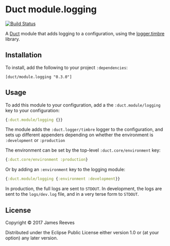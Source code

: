 # Duct module.logging

[![Build Status](https://travis-ci.org/duct-framework/module.logging.svg?branch=master)](https://travis-ci.org/duct-framework/module.logging)

A [Duct][] module that adds logging to a configuration, using the
[logger.timbre][] library.

[duct]: https://github.com/duct-framework/duct
[logger.timbre]: https://github.com/duct-framework/logger.timbre

## Installation

To install, add the following to your project `:dependencies`:

    [duct/module.logging "0.3.0"]

## Usage

To add this module to your configuration, add a the
`:duct.module/logging` key to your configuration:

```clojure
{:duct.module/logging {}}
```

The module adds the `:duct.logger/timbre` logger to the configuration,
and sets up different appenders depending on whether the environment
is `:development` or `:production`

The environment can be set by the top-level `:duct.core/environment`
key:

```clojure
{:duct.core/environment :production}
```

Or by adding an `:environment` key to the logging module:

```clojure
{:duct.module/logging {:environment :development}}
```

In production, the full logs are sent to `STDOUT`. In development, the
logs are sent to the `logs/dev.log` file, and in a very terse form to
`STDOUT`.

## License

Copyright © 2017 James Reeves

Distributed under the Eclipse Public License either version 1.0 or (at
your option) any later version.
